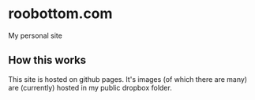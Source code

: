 # roobottom.com
My personal site

## How this works
This site is hosted on github pages. It's images (of which there are many) are (currently) hosted in my public dropbox folder. 
